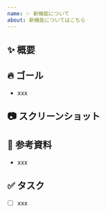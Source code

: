 ```yaml
---
name: ✨ 新機能について
about: 新機能についてはこちら
---
```


## ✨ 概要

<!-- 概要を記載する -->

## 🔥 ゴール

<!-- 要件を記載する -->
<!-- 例) 〇〇ができる、xxなときに△△する -->

- xxx

## 📷 スクリーンショット

<!-- 必要であればスクリーンショットを追加する -->

## 📄 参考資料

<!-- 参考資料などを記載する -->

- xxx

## ✅ タスク

<!-- タスクを記載する -->

- [ ] xxx
